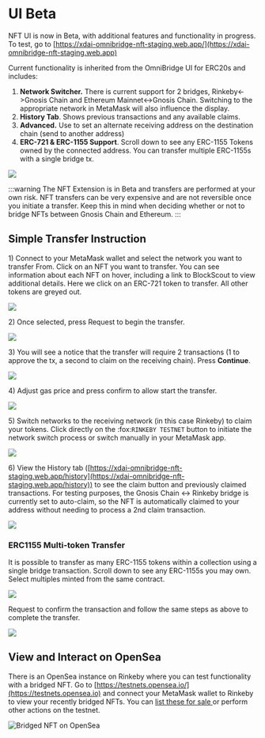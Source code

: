 # UI Beta

NFT UI is now in Beta, with additional features and functionality in progress. To test, go to [https://xdai-omnibridge-nft-staging.web.app/](https://xdai-omnibridge-nft-staging.web.app)

Current functionality is inherited from the OmniBridge UI for ERC20s and includes:

1. **Network Switcher.** There is current support for 2 bridges, Rinkeby<->Gnosis Chain and Ethereum Mainnet<->Gnosis Chain. Switching to the appropriate network in MetaMask will also influence the display.
2. **History Tab**. Shows previous transactions and any available claims.
3. **Advanced.** Use to set an alternate receiving address on the destination chain (send to another address)
4. **ERC-721 & ERC-1155 Support**. Scroll down to see any ERC-1155 Tokens owned by the connected address. You can transfer multiple ERC-1155s with a single bridge tx.

![](/img/specs/bridges/nft-bridge-1.png)

:::warning
The NFT Extension is in Beta and transfers are performed at your own risk. NFT transfers can be very expensive and are not reversible once you initiate a transfer. Keep this in mind when deciding whether or not to bridge NFTs between Gnosis Chain and Ethereum.
:::

## Simple Transfer Instruction

1\) Connect to your MetaMask wallet and select the network you want to transfer From. Click on an NFT you want to transfer. You can see information about each NFT on hover, including a link to BlockScout to view additional details. Here we click on an ERC-721 token to transfer. All other tokens are greyed out.

![](/img/specs/bridges/img-1.png)

2\) Once selected, press Request to begin the transfer.

![](/img/specs/bridges/img-2.png)

3\) You will see a notice that the transfer will require 2 transactions (1 to approve the tx, a second to claim on the receiving chain). Press **Continue**.

![](/img/specs/bridges/image-3.png)

4\) Adjust gas price and press confirm to allow start the transfer.

![](/img/specs/bridges/img4.png)

5\) Switch networks to the receiving network (in this case Rinkeby) to claim your tokens. Click directly on the :fox:`RINKEBY TESTNET` button to initiate the network switch process or switch manually in your MetaMask app.

![](/img/specs/bridges/claim1-2.png)

6\) View the History tab ([https://xdai-omnibridge-nft-staging.web.app/history](https://xdai-omnibridge-nft-staging.web.app/history)) to see the claim button and previously claimed transactions. For testing purposes, the Gnosis Chain <-> Rinkeby bridge is currently set to auto-claim, so the NFT is automatically claimed to your address without needing to process a 2nd claim transaction.

![](/img/specs/bridges/img6.png)

### ERC1155 Multi-token Transfer

It is possible to transfer as many ERC-1155 tokens within a collection using a single bridge transaction. Scroll down to see any ERC-1155s you may own. Select multiples minted from the same contract.

![](/img/specs/bridges/1155-1.png)

Request to confirm the transaction and follow the same steps as above to complete the transfer.

![](/img/specs/bridges/1155-2.png)

## View and Interact on OpenSea

There is an OpenSea instance on Rinkeby where you can test functionality with a bridged NFT. Go to [https://testnets.opensea.io/](https://testnets.opensea.io) and connect your MetaMask wallet to Rinkeby to view your recently bridged NFTs. You can [list these for sale ](https://support.opensea.io/hc/en-us/articles/360063498333-How-do-I-list-an-NFT-to-sell-)or perform other actions on the testnet.

![Bridged NFT on OpenSea](/img/specs/bridges/opensea.png)

